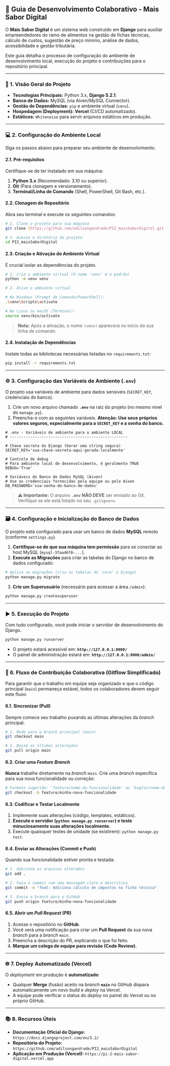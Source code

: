 ## 📝 Guia de Desenvolvimento Colaborativo - Mais Sabor Digital

O **Mais Sabor Digital** é um sistema web construído em **Django** para auxiliar empreendedores do ramo de alimentos na gestão de fichas técnicas, cálculo de custos, sugestão de preço mínimo, análise de dados, acessibilidade e gestão tributária.

Este guia detalha o processo de configuração do ambiente de desenvolvimento local, execução do projeto e contribuições para o repositório principal.

---

### 🚀 1. Visão Geral do Projeto

* **Tecnologias Principais:** Python 3.x, **Django 5.2.1**.
* **Banco de Dados:** MySQL (via Aiven/MySQL Connector).
* **Gestão de Dependências:** `pip` e ambiente virtual (`venv`).
* **Hospedagem (Deployment):** **Vercel** (CI/CD automatizado).
* **Estáticos:** `Whitenoise` para servir arquivos estáticos em produção.

---

### 💻 2. Configuração do Ambiente Local

Siga os passos abaixo para preparar seu ambiente de desenvolvimento.

#### 2.1. Pré-requisitos

Certifique-se de ter instalado em sua máquina:

1.  **Python 3.x** (Recomendado: 3.10 ou superior).
2.  **Git** (Para clonagem e versionamento).
3.  **Terminal/Linha de Comando** (Shell, PowerShell, Git Bash, etc.).

#### 2.2. Clonagem do Repositório

Abra seu terminal e execute os seguintes comandos:

```bash
# 1. Clone o projeto para sua máquina
git clone [https://github.com/adilsongandrade/PI2_maisSaborDigital.git](https://github.com/adilsongandrade/PI2_maisSaborDigital.git)

# 2. Acesse o diretório do projeto
cd PI2_maisSaborDigital
````

#### 2.3. Criação e Ativação do Ambiente Virtual

É crucial isolar as dependências do projeto.

```bash
# 1. Crie o ambiente virtual (O nome 'venv' é o padrão)
python -m venv venv

# 2. Ative o ambiente virtual

# No Windows (Prompt de Comando/PowerShell):
.\venv\Scripts\activate

# No Linux ou macOS (Terminal):
source venv/bin/activate
```

> **Nota:** Após a ativação, o nome `(venv)` aparecerá no início da sua linha de comando.

#### 2.4. Instalação de Dependências

Instale todas as bibliotecas necessárias listadas no `requirements.txt`:

```bash
pip install -r requirements.txt
```

-----

### ⚙️ 3. Configuração das Variáveis de Ambiente (`.env`)

O projeto usa variáveis de ambiente para dados sensíveis (`SECRET_KEY`, credenciais do banco).

1.  Crie um novo arquivo chamado **`.env`** na raiz do projeto (no mesmo nível do `manage.py`).
2.  Preencha-o com as seguintes variáveis. **Atenção: Use seus próprios valores seguros, especialmente para a `SECRET_KEY` e a senha do banco.**

<!-- end list -->

```dotenv
# .env - Variáveis de ambiente para o ambiente LOCAL
# ----------------------------------------------------

# Chave secreta do Django (Gerar uma string segura)
SECRET_KEY='sua-chave-secreta-aqui-gerada-localmente'

# Controle de debug
# Para ambiente local de desenvolvimento, é geralmente TRUE
DEBUG='True'

# Variáveis do Banco de Dados MySQL (Aiven)
# Use as credenciais fornecidas pela equipe ou pelo Aiven
DB_PASSWORD='sua-senha-do-banco-de-dados'
```

> **⚠️ Importante:** O arquivo **`.env`** **NÃO DEVE** ser enviado ao Git. Verifique se ele está listado no seu `.gitignore`.

-----

### 🗃️ 4. Configuração e Inicialização do Banco de Dados

O projeto está configurado para usar um banco de dados **MySQL** remoto (conforme `settings.py`).

1.  **Certifique-se de que sua máquina tem permissão** para se conectar ao host MySQL (`mysql-3faa46f0-...`).
2.  **Execute as Migrações** para criar as tabelas do Django no banco de dados configurado:

<!-- end list -->

```bash
# Aplica as migrações (cria as tabelas do 'core' e Django)
python manage.py migrate
```

3.  **Crie um Superusuário** (necessário para acessar a área `/admin`):

<!-- end list -->

```bash
python manage.py createsuperuser
```

-----

### ▶️ 5. Execução do Projeto

Com tudo configurado, você pode iniciar o servidor de desenvolvimento do Django.

```bash
python manage.py runserver
```

  * O projeto estará acessível em: **`http://127.0.0.1:8000/`**
  * O painel de administração estará em: **`http://127.0.0.1:8000/admin/`**

-----

### 🤝 6. Fluxo de Contribuição Colaborativa (Gitflow Simplificado)

Para garantir que o trabalho em equipe seja organizado e que o código principal (`main`) permaneça estável, todos os colaboradores devem seguir este fluxo:

#### 6.1. Sincronizar (Pull)

Sempre comece seu trabalho puxando as últimas alterações da *branch* principal:

```bash
# 1. Mude para a branch principal (main)
git checkout main

# 2. Baixe as últimas alterações
git pull origin main
```

#### 6.2. Criar uma *Feature Branch*

**Nunca** trabalhe diretamente na *branch* `main`. Crie uma *branch* específica para sua nova funcionalidade ou correção:

```bash
# Formato sugerido: 'feature/nome-da-funcionalidade' ou 'bugfix/nome-do-erro'
git checkout -b feature/minha-nova-funcionalidade
```

#### 6.3. Codificar e Testar Localmente

1.  Implemente suas alterações (código, templates, estáticos).
2.  **Execute o servidor (`python manage.py runserver`) e teste minuciosamente suas alterações localmente.**
3.  Execute quaisquer testes de unidade (se existirem): `python manage.py test`.

#### 6.4. Enviar as Alterações (Commit e Push)

Quando sua funcionalidade estiver pronta e testada:

```bash
# 1. Adicione os arquivos alterados
git add . 

# 2. Faça o commit com uma mensagem clara e descritiva
git commit -m "feat: Adiciona cálculo de impostos na ficha técnica"

# 3. Envie a branch para o GitHub
git push origin feature/minha-nova-funcionalidade
```

#### 6.5. Abrir um *Pull Request* (PR)

1.  Acesse o repositório no **GitHub**.
2.  Você verá uma notificação para criar um **Pull Request** da sua nova *branch* para a *branch* `main`.
3.  Preencha a descrição do PR, explicando o que foi feito.
4.  **Marque um colega de equipe para revisão (Code Review).**

-----

### 🌐 7. Deploy Automatizado (Vercel)

O *deployment* em produção é **automatizado**:

  * Qualquer **Merge** (fusão) aceito na *branch* **`main`** no GitHub dispara automaticamente um novo *build* e *deploy* na Vercel.
  * A equipe pode verificar o status do *deploy* no painel do Vercel ou no próprio GitHub.

-----

### 📚 8. Recursos Úteis

  * **Documentação Oficial do Django:** `https://docs.djangoproject.com/en/5.2/`
  * **Repositório do Projeto:** `https://github.com/adilsongandrade/PI2_maisSaborDigital`
  * **Aplicação em Produção (Vercel):** `https://pi-2-mais-sabor-digital.vercel.app`

<!-- end list -->

```
```
